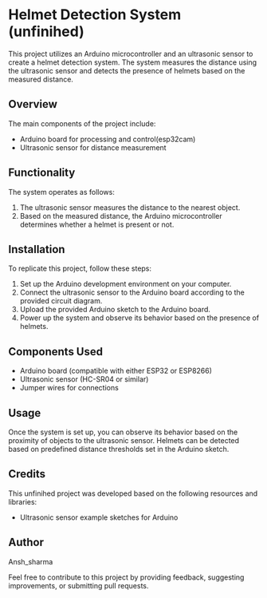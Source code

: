 # Helmet Detection System (unfinihed)

This project utilizes an Arduino microcontroller and an ultrasonic sensor to create a helmet detection system. The system measures the distance using the ultrasonic sensor and detects the presence of helmets based on the measured distance.

## Overview

The main components of the project include:
- Arduino board for processing and control(esp32cam)
- Ultrasonic sensor for distance measurement

## Functionality

The system operates as follows:
1. The ultrasonic sensor measures the distance to the nearest object.
2. Based on the measured distance, the Arduino microcontroller determines whether a helmet is present or not.

## Installation

To replicate this project, follow these steps:
1. Set up the Arduino development environment on your computer.
2. Connect the ultrasonic sensor to the Arduino board according to the provided circuit diagram.
3. Upload the provided Arduino sketch to the Arduino board.
4. Power up the system and observe its behavior based on the presence of helmets.

## Components Used

- Arduino board (compatible with either ESP32 or ESP8266)
- Ultrasonic sensor (HC-SR04 or similar)
- Jumper wires for connections

## Usage

Once the system is set up, you can observe its behavior based on the proximity of objects to the ultrasonic sensor. Helmets can be detected based on predefined distance thresholds set in the Arduino sketch.

## Credits

This unfinihed project was developed based on the following resources and libraries:
- Ultrasonic sensor example sketches for Arduino


## Author

Ansh_sharma

Feel free to contribute to this project by providing feedback, suggesting improvements, or submitting pull requests.

